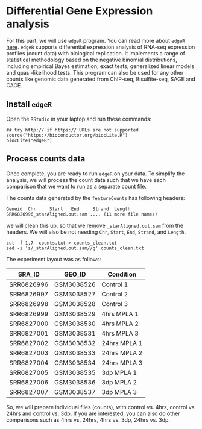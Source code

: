 # Differential Gene Expression analysis

For this part, we will use `edgeR` program. You can read more about `edgeR` [here](http://bioconductor.org/packages/release/bioc/html/edgeR.html). `edgeR` supports differential expression analysis of RNA-seq expression profiles (count data) with biological replication. It implements a range of statistical methodology based on the negative binomial distributions, including empirical Bayes estimation, exact tests, generalized linear models and quasi-likelihood tests. This program can also be used for any other counts like genomic data generated from ChIP-seq, Bisulfite-seq, SAGE and CAGE.


## Install `edgeR`

Open the `RStudio` in your laptop and run these commands:

```
## try http:// if https:// URLs are not supported
source("https://bioconductor.org/biocLite.R")
biocLite("edgeR")
```

## Process counts data

Once complete, you are ready to run `edgeR` on your data. To simplify the analysis, we will process the count data such that we have each comparison that we want to run as a separate count file.

The counts data generated by the `featureCounts` has following headers:

```
Geneid  Chr     Start   End     Strand  Length  SRR6826996_starAligned.out.sam .... (11 more file names)
```

we will clean this up, so that we remove `_starAligned.out.sam` from the headers. We will also be not needing `Chr`, `Start`, `End`, `Strand`, and `Length`.

```
cut -f 1,7- counts.txt > counts_clean.txt
sed -i 's/_starAligned.out.sam//g' counts_clean.txt
```

The experiment layout was as follows:

| SRA_ID     | GEO_ID     | Condition    |
|------------|------------|--------------|
| SRR6826996 | GSM3038526 | Control 1    |
| SRR6826997 | GSM3038527 | Control 2    |
| SRR6826998 | GSM3038528 | Control 3    |
| SRR6826999 | GSM3038529 | 4hrs MPLA 1  |
| SRR6827000 | GSM3038530 | 4hrs MPLA 2  |
| SRR6827001 | GSM3038531 | 4hrs MPLA 3  |
| SRR6827002 | GSM3038532 | 24hrs MPLA 1 |
| SRR6827003 | GSM3038533 | 24hrs MPLA 2 |
| SRR6827004 | GSM3038534 | 24hrs MPLA 3 |
| SRR6827005 | GSM3038535 | 3dp MPLA 1   |
| SRR6827006 | GSM3038536 | 3dp MPLA 2   |
| SRR6827007 | GSM3038537 | 3dp MPLA 3   |


So, we will prepare individual files (counts), with
control vs. 4hrs, control vs. 24hrs and control vs. 3dp. If you are interested, you can also do other comparisons such as 4hrs vs. 24hrs, 4hrs vs. 3dp, 24hrs vs. 3dp.
